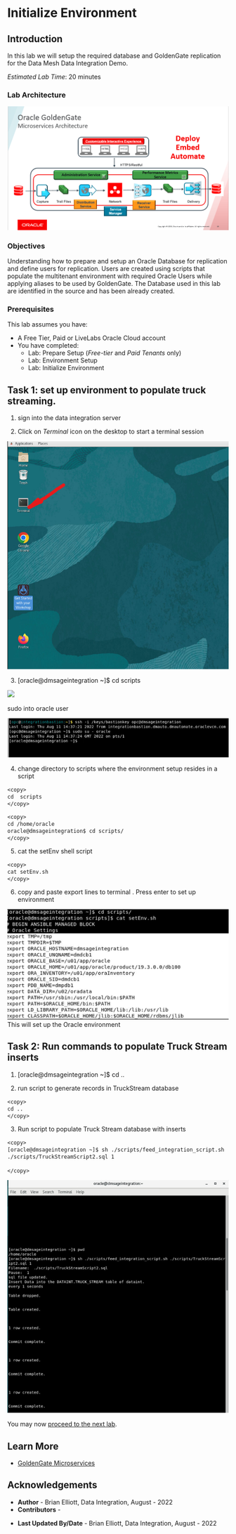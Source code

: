 # Initialize Environment

## Introduction
In this lab we will setup the required database and GoldenGate replication for the Data Mesh Data Integration Demo.

*Estimated Lab Time*:  20 minutes

### Lab Architecture
![](./images/ggmicroservicesarchitecture.png " ")

### Objectives
Understanding how to prepare and setup an Oracle Database for replication and define users for replication. Users are created using scripts that populate the multitenant environment with required Oracle Users while applying aliases to be used by GoldenGate. The Database used in this lab are identified in the source and has been already created.

### Prerequisites
This lab assumes you have:
- A Free Tier, Paid or LiveLabs Oracle Cloud account
- You have completed:
    - Lab: Prepare Setup (*Free-tier* and *Paid Tenants* only)
    - Lab: Environment Setup
    - Lab: Initialize Environment


## Task 1: set up environment to populate truck streaming.

1. sign into the data integration server

2. Click on *Terminal* icon on the desktop to start a terminal session


![](images/terminal1.png " ")


3. [oracle@dmsageintegration ~]$ cd scripts


![](/images/truckstream2.png " ")

sudo into oracle user

![](images/terminals.png " ")

4. change directory to scripts where the environment setup resides in a script

```
<copy>
cd  scripts
</copy>
```

```
<copy>
cd /home/oracle
oracle@dmsageintegration$ cd scripts/
</copy>
```
5. cat the setEnv shell script
```
<copy>
cat setEnv.sh
</copy>
```
6. copy and paste export lines to terminal . Press enter to set up environment


![](images/terminal2.png " ")
This will set up the Oracle environment


## Task 2: Run commands to populate Truck Stream inserts 


1. [oracle@dmsageintegration ~]$ cd ..


2.  run script to generate records in TruckStream database

```
<copy>
cd ..
</copy>
```

3. Run script to populate Truck Stream database with inserts

```
<copy>
[oracle@dmsageintegration ~]$ sh ./scripts/feed_integration_script.sh ./scripts/TruckStreamScript2.sql 1

</copy>
```


![](images/truckstream3.png " ")

You may now [proceed to the next lab](#next).


## Learn More

* [GoldenGate Microservices](https://docs.oracle.com/en/middleware/goldengate/core/19.1/understanding/getting-started-oracle-goldengate.html#GUID-F317FD3B-5078-47BA-A4EC-8A138C36BD59)

## Acknowledgements
* **Author** - Brian Elliott, Data Integration, August - 2022
* **Contributors** - 
- **Last Updated By/Date** - Brian Elliott, Data Integration, August - 2022
